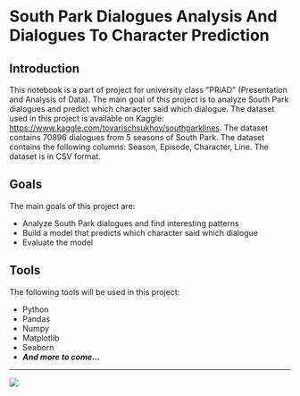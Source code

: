 # South Park Dialogues Analysis And Dialogues To Character Prediction

## Introduction

This notebook is a part of project for university class "PRiAD" (Presentation and Analysis of Data). The main goal of this project is to analyze South Park dialogues and predict which character said which dialogue. The dataset used in this project is available on Kaggle: https://www.kaggle.com/tovarischsukhov/southparklines. The dataset contains 70896 dialogues from 5 seasons of South Park. The dataset contains the following columns: Season, Episode, Character, Line. The dataset is in CSV format.

## Goals

The main goals of this project are:
- Analyze South Park dialogues and find interesting patterns
- Build a model that predicts which character said which dialogue
- Evaluate the model

## Tools

The following tools will be used in this project:
- Python
- Pandas
- Numpy
- Matplotlib
- Seaborn
- ***And more to come...***

***

![](https://media1.tenor.com/m/4TJq5UaKj88AAAAd/cheering-kenny-mccormick.gif)